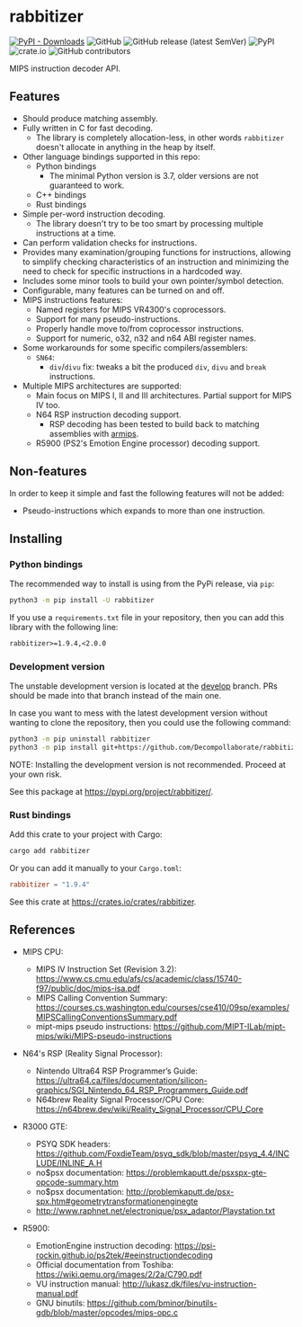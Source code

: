 # rabbitizer

[![PyPI - Downloads](https://img.shields.io/pypi/dm/rabbitizer)](https://pypi.org/project/rabbitizer/)
![GitHub](https://img.shields.io/github/license/Decompollaborate/rabbitizer)
![GitHub release (latest SemVer)](https://img.shields.io/github/v/release/Decompollaborate/rabbitizer)
![PyPI](https://img.shields.io/pypi/v/rabbitizer)
![crate.io](https://img.shields.io/crates/dv/rabbitizer)
![GitHub contributors](https://img.shields.io/github/contributors/Decompollaborate/rabbitizer?logo=purple)

MIPS instruction decoder API.

## Features

- Should produce matching assembly.
- Fully written in C for fast decoding.
  - The library is completely allocation-less, in other words `rabbitizer`
  doesn't allocate in anything in the heap by itself.
- Other language bindings supported in this repo:
  - Python bindings
    - The minimal Python version is 3.7, older versions are not guaranteed to work.
  - C++ bindings
  - Rust bindings
- Simple per-word instruction decoding.
  - The library doesn't try to be too smart by processing multiple instructions
  at a time.
- Can perform validation checks for instructions.
- Provides many examination/grouping functions for instructions, allowing to
  simplify checking characteristics of an instruction and minimizing the need to
  check for specific instructions in a hardcoded way.
- Includes some minor tools to build your own pointer/symbol detection.
- Configurable, many features can be turned on and off.
- MIPS instructions features:
  - Named registers for MIPS VR4300's coprocessors.
  - Support for many pseudo-instructions.
  - Properly handle move to/from coprocessor instructions.
  - Support for numeric, o32, n32 and n64 ABI register names.
- Some workarounds for some specific compilers/assemblers:
  - `SN64`:
    - `div`/`divu` fix: tweaks a bit the produced `div`, `divu` and `break` instructions.
- Multiple MIPS architectures are supported:
  - Main focus on MIPS I, II and III architectures. Partial support for MIPS IV too.
  - N64 RSP instruction decoding support.
    - RSP decoding has been tested to build back to matching assemblies with [armips](https://github.com/Kingcom/armips/).
  - R5900 (PS2's Emotion Engine processor) decoding support.

## Non-features

In order to keep it simple and fast the following features will not be added:

- Pseudo-instructions which expands to more than one instruction.

## Installing

### Python bindings

The recommended way to install is using from the PyPi release, via `pip`:

```bash
python3 -m pip install -U rabbitizer
```

If you use a `requirements.txt` file in your repository, then you can add this
library with the following line:

```txt
rabbitizer>=1.9.4,<2.0.0
```

### Development version

The unstable development version is located at the
[develop](https://github.com/Decompollaborate/rabbitizer/tree/develop)
branch. PRs should be made into that branch instead of the main one.

In case you want to mess with the latest development version without wanting to
clone the repository, then you could use the following command:

```bash
python3 -m pip uninstall rabbitizer
python3 -m pip install git+https://github.com/Decompollaborate/rabbitizer.git@develop
```

NOTE: Installing the development version is not recommended. Proceed at your own
risk.

See this package at <https://pypi.org/project/rabbitizer/>.

### Rust bindings

Add this crate to your project with Cargo:

```bash
cargo add rabbitizer
```

Or you can add it manually to your `Cargo.toml`:

```toml
rabbitizer = "1.9.4"
```

See this crate at <https://crates.io/crates/rabbitizer>.

## References

- MIPS CPU:
  - MIPS IV Instruction Set (Revision 3.2): <https://www.cs.cmu.edu/afs/cs/academic/class/15740-f97/public/doc/mips-isa.pdf>
  - MIPS Calling Convention Summary: <https://courses.cs.washington.edu/courses/cse410/09sp/examples/MIPSCallingConventionsSummary.pdf>
  - mipt-mips pseudo instructions: <https://github.com/MIPT-ILab/mipt-mips/wiki/MIPS-pseudo-instructions>

- N64's RSP (Reality Signal Processor):
  - Nintendo Ultra64 RSP Programmer’s Guide: <https://ultra64.ca/files/documentation/silicon-graphics/SGI_Nintendo_64_RSP_Programmers_Guide.pdf>
  - N64brew Reality Signal Processor/CPU Core: <https://n64brew.dev/wiki/Reality_Signal_Processor/CPU_Core>

- R3000 GTE:
  - PSYQ SDK headers: <https://github.com/FoxdieTeam/psyq_sdk/blob/master/psyq_4.4/INCLUDE/INLINE_A.H>
  - no$psx documentation: <https://problemkaputt.de/psxspx-gte-opcode-summary.htm>
  - no$psx documentation: <http://problemkaputt.de/psx-spx.htm#geometrytransformationenginegte>
  - <http://www.raphnet.net/electronique/psx_adaptor/Playstation.txt>

- R5900:
  - EmotionEngine instruction decoding: <https://psi-rockin.github.io/ps2tek/#eeinstructiondecoding>
  - Official documentation from Toshiba: <https://wiki.qemu.org/images/2/2a/C790.pdf>
  - VU instruction manual: <http://lukasz.dk/files/vu-instruction-manual.pdf>
  - GNU binutils: <https://github.com/bminor/binutils-gdb/blob/master/opcodes/mips-opc.c>
